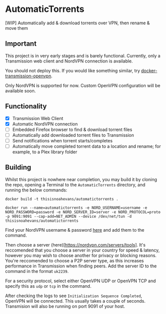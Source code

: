# AutomaticTorrents
[WIP] Automatically add &amp; download torrents over VPN, then rename &amp; move them

## Important
This project is in very early stages and is barely functional. Currently, only a Transmission web client and NordVPN connection is available.

You should not deploy this. If you would like something similar, try [docker-transmission-openvpn](https://github.com/haugene/docker-transmission-openvpn).

Only NordVPN is supported for now. Custom OpenVPN configuration will be available soon.

## Functionality
- [x] Transmission Web Client
- [x] Automatic NordVPN connection
- [ ] Embedded Firefox browser to find & download torrent files
- [ ] Automatically add downloaded torrent files to Transmission
- [ ] Send notifications when torrent starts/completes
- [ ] Automatically move completed torrent data to a location and rename; for example, to a Plex library folder

## Building
Whilst this project is nowhere near completion, you may build it by cloning the repo, opening a Terminal to the `AutomaticTorrents` directory, and running the below commands:

`docker build -t thisisnoahevans/automatictorrents .`

`docker run --name=automatictorrents -e NORD_USERNAME=username -e NORD_PASSWORD=password -e NORD_SERVER_ID=server -e NORD_PROTOCOL=proto -p 9091:9091 --cap-add=NET_ADMIN --device /dev/net/tun -d thisisnoahevans/automatictorrents`

Find your NordVPN username & password [here](https://my.nordaccount.com/dashboard/nordvpn) and add them to the command.

Then choose a server (here)[https://nordvpn.com/servers/tools]. It's reccomended that you choose a server in your country for speed & latency, however you may wish to choose another for privacy or blocking reasons. You're reccomended to choose a P2P server type, as this increases performance in Transmission when finding peers. Add the server ID to the command in the format `uk2239`. 

For a security protocol, select either OpenVPN UDP or OpenVPN TCP and specify this as `udp` or `tcp` in the command.

After checking the logs to see `Initialization Sequence Completed`, OpenVPN will be connected. This usually takes a couple of seconds. Transmision will also be running on port 9091 of your host. 